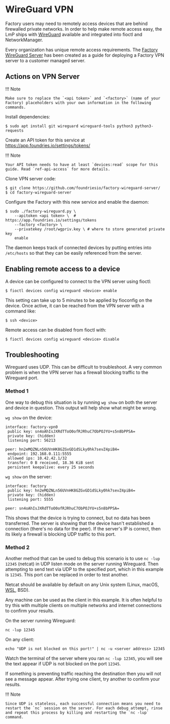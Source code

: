 # WireGuard VPN

Factory users may need to remotely access devices that are behind
firewalled private networks. In order to help make remote access easy,
the LmP ships with [WireGuard](https://www.wireguard.com/) available and
integrated into <span class="title-ref">fioctl</span> and
NetworkManager.

Every organization has unique remote access requirements. The [Factory
WireGuard
Server](https://github.com/foundriesio/factory-wireguard-server/) has
been created as a guide for deploying a Factory VPN server to a customer
managed server.

## Actions on VPN Server

!!! Note

    Make sure to replace the `<api token>` and `<factory>` (name of your
    Factory) placeholders with your own information in the following
    commands.

Install dependencies:

    $ sudo apt install git wireguard wireguard-tools python3 python3-requests

Create an API token for this service at
<https://app.foundries.io/settings/tokens/>

!!! Note

    Your API token needs to have at least `devices:read` scope for this
    guide. Read `ref-api-access` for more details.

Clone VPN server code:

    $ git clone https://github.com/foundriesio/factory-wireguard-server/
    $ cd factory-wireguard-server

Configure the Factory with this new service and enable the daemon:

    $ sudo ./factory-wireguard.py \
        --apitoken <api token> \  # https://app.foundries.io/settings/tokens
        --factory <factory> \
        --privatekey /root/wgpriv.key \ # where to store generated private key
        enable

The daemon keeps track of connected devices by putting entries into
`/etc/hosts` so that they can be easily referenced from the server.

## Enabling remote access to a device

A device can be configured to connect to the VPN server using fioctl:

    $ fioctl devices config wireguard <device> enable

This setting can take up to 5 minutes to be applied by <span
class="title-ref">fioconfig</span> on the device. Once active, it can be
reached from the VPN server with a command like:

    $ ssh <device>

Remote access can be disabled from fioctl with:

    $ fioctl devices config wireguard <device> disable

## Troubleshooting

Wireguard uses UDP. This can be difficult to troubleshoot. A very common
problem is when the VPN server has a firewall blocking traffic to the
Wireguard port.

### Method 1

One way to debug this situation is by running `wg show` on both the
server and device in question. This output will help show what might be
wrong.

`wg show` on the device:

    interface: factory-vpn0
     public key: sn4oAhIsJXRdTToO0ofRJRhuC7ObPOJYU+s5n8bPPSA=
     private key: (hidden)
     listening port: 56213

    peer: hn2eMQZNLn56UVnHK8GZGvGD1dSLky0hk7sevZ4piB4=
     endpoint: 192.168.0.111:5555
     allowed ips: 10.42.42.1/32
     transfer: 0 B received, 18.36 KiB sent
     persistent keepalive: every 25 seconds

`wg show` on the server:

    interface: factory
     public key: hn2eMQZNLn56UVnHK8GZGvGD1dSLky0hk7sevZ4piB4=
     private key: (hidden)
     listening port: 5555

    peer: sn4oAhIsJXRdTToO0ofRJRhuC7ObPOJYU+s5n8bPPSA=

This shows that the device is trying to connect, but no data has been
transferred. The server is showing that the device hasn't established a
connection (there's no data for the peer). If the server's IP is
correct, then its likely a firewall is blocking UDP traffic to this
port.

### Method 2

Another method that can be used to debug this scenario is to use
`nc -lup 12345` (netcat) in UDP listen mode on the server running
Wireguard. Then attempting to send text via UDP to the specified port,
which in this example is `12345`. This port can be replaced in order to
test another.

Netcat should be available by default on any Unix system (Linux, macOS,
[WSL](https://docs.microsoft.com/en-us/windows/wsl/about), BSD).

Any machine can be used as the client in this example. It is often
helpful to try this with multiple clients on multiple networks and
internet connections to confirm your results.

On the server running Wireguard:

    nc -lup 12345

On any client:

    echo "UDP is not blocked on this port!" | nc -u <server address> 12345

Watch the terminal of the server where you ran `nc -lup 12345`, you will
see the text appear if UDP is not blocked on the port `12345`.

If something is preventing traffic reaching the destination then you
will not see a message appear. After trying one client, try another to
confirm your results.

!!! Note

    Since UDP is stateless, each successful connection means you need to
    restart the `nc` session on the server. For each debug attempt, rinse
    and repeat this process by killing and restarting the `nc -lup` command.
